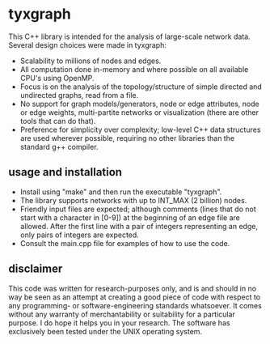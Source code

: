 # tyxgraph

This C++ library is intended for the analysis of large-scale network data. 
Several design choices were made in tyxgraph:

* Scalability to millions of nodes and edges.
* All computation done in-memory and where possible on all available CPU's using OpenMP. 
* Focus is on the analysis of the topology/structure of simple directed and undirected graphs, read from a file. 
* No support for graph models/generators, node or edge attributes, node or edge weights, multi-partite networks or visualization (there are other tools that can do that).   
* Preference for simplicity over complexity; low-level C++ data structures are used wherever possible, requiring no other libraries than the standard g++ compiler. 

## usage and installation

* Install using "make" and then run the executable "tyxgraph". 
* The library supports networks with up to INT_MAX (2 billion) nodes.
* Friendly input files are expected; although comments (lines that do not start with a character in [0-9]) at the beginning of an edge file are allowed.
    After the first line with a pair of integers representing an edge, only pairs of integers are expected.
* Consult the main.cpp file for examples of how to use the code. 

## disclaimer

This code was written for research-purposes only, and is and should in no way be seen as an attempt at creating a good piece of code with respect to any programming- or software-engineering standards whatsoever. 
It comes without any warranty of merchantability or suitability for a particular purpose. I do hope it helps you in your research. 
The software has exclusively been tested under the UNIX operating system.